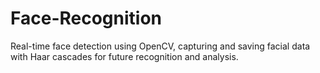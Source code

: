 # Face-Recognition
Real-time face detection using OpenCV, capturing and saving facial data with Haar cascades for future recognition and analysis.
